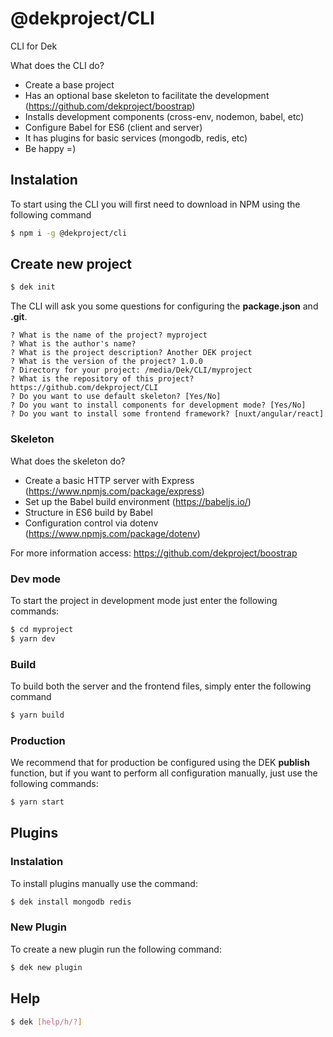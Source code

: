 # @dekproject/CLI

CLI for Dek

What does the CLI do?

* Create a base project
* Has an optional base skeleton to facilitate the development (https://github.com/dekproject/boostrap)
* Installs development components (cross-env, nodemon, babel, etc)
* Configure Babel for ES6 (client and server)
* It has plugins for basic services (mongodb, redis, etc)
* Be happy =)

## Instalation

To start using the CLI you will first need to download in NPM using the following command

```bash
$ npm i -g @dekproject/cli
```

## Create new project

```bash
$ dek init
```

The CLI will ask you some questions for configuring the **package.json** and **.git**.

```
? What is the name of the project? myproject
? What is the author's name?
? What is the project description? Another DEK project
? What is the version of the project? 1.0.0
? Directory for your project: /media/Dek/CLI/myproject
? What is the repository of this project? https://github.com/dekproject/CLI
? Do you want to use default skeleton? [Yes/No]
? Do you want to install components for development mode? [Yes/No]
? Do you want to install some frontend framework? [nuxt/angular/react]
```

### Skeleton

What does the skeleton do?

* Create a basic HTTP server with Express (https://www.npmjs.com/package/express)
* Set up the Babel build environment (https://babeljs.io/)
* Structure in ES6 build by Babel
* Configuration control via dotenv (https://www.npmjs.com/package/dotenv)

For more information access: https://github.com/dekproject/boostrap

### Dev mode

To start the project in development mode just enter the following commands:

```bash
$ cd myproject
$ yarn dev
```

### Build

To build both the server and the frontend files, simply enter the following command

```bash
$ yarn build
```

### Production

We recommend that for production be configured using the DEK **publish** function, but if you want to perform all configuration manually, just use the following commands:

```bash
$ yarn start
```

## Plugins

### Instalation

To install plugins manually use the command:

```bash
$ dek install mongodb redis
```

### New Plugin

To create a new plugin run the following command:

```bash
$ dek new plugin
```

## Help

```bash
$ dek [help/h/?]
```
